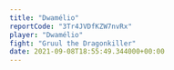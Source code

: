 ```yaml
---
title: "Dwamélio"
reportCode: "3Tr4JVDfKZW7nvRx"
player: "Dwamélio"
fight: "Gruul the Dragonkiller"
date: 2021-09-08T18:55:49.344000+00:00
---
```

